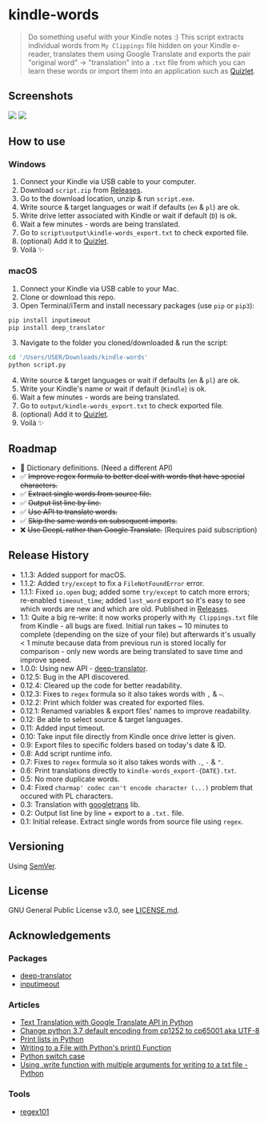# kindle-words

> Do something useful with your Kindle notes :) This script extracts individual words from `My Clippings` file hidden on your Kindle e-reader, translates them using Google Translate and exports the pair "original word" → "translation" into a `.txt` file from which you can learn these words or import them into an application such as [Quizlet](https://quizlet.com/).

## Screenshots
![](https://user-images.githubusercontent.com/6877391/111391325-ac6d1f80-86b4-11eb-9816-470e442a1034.png)
![](https://user-images.githubusercontent.com/6877391/111392214-631dcf80-86b6-11eb-99c1-95ba4c997834.png)

## How to use
### Windows
1. Connect your Kindle via USB cable to your computer.
2. Download `script.zip` from [Releases](https://github.com/vardecab/kindle-words/releases).
3. Go to the download location, unzip & run `script.exe`. 
4. Write source & target languages or wait if defaults (`en` & `pl`) are ok.
5. Write drive letter associated with Kindle or wait if default (`D`) is ok.
6. Wait a few minutes - words are being translated.
7. Go to `script\output\kindle-words_export.txt` to check exported file.
8. (optional) Add it to [Quizlet](https://quizlet.com/).
9. Voilà ✨

### macOS
1. Connect your Kindle via USB cable to your Mac.
2. Clone or download this repo.
3. Open Terminal/iTerm and install necessary packages (use `pip` or `pip3`):
```py
pip install inputimeout
pip install deep_translator 
```
3. Navigate to the folder you cloned/downloaded & run the script:
```sh
cd '/Users/USER/Downloads/kindle-words'
python script.py
``` 
4. Write source & target languages or wait if defaults (`en` & `pl`) are ok.
5. Write your Kindle's name or wait if default (`Kindle`) is ok.
6. Wait a few minutes - words are being translated.
7. Go to `output/kindle-words_export.txt` to check exported file.
8. (optional) Add it to [Quizlet](https://quizlet.com/).
9. Voilà ✨

## Roadmap
 
- 🎯 Dictionary definitions. (Need a different API)
- ✅ <del>Improve regex formula to better deal with words that have special characters.</del>
- ✅ <del>Extract single words from source file.</del>
- ✅ <del>Output list line by line.</del> 
- ✅ <del>Use API to translate words.</del>
- ✅ <del>Skip the same words on subsequent imports.</del>
- ❌ <del>Use DeepL rather than Google Translate.</del> (Requires paid subscription)

## Release History

- 1.1.3: Added support for macOS.
- 1.1.2: Added `try/except` to fix a `FileNotFoundError` error.
- 1.1.1: Fixed `io.open` bug; added some `try/except` to catch more errors; re-enabled `timeout_time`; added `last_word` export so it's easy to see which words are new and which are old. Published in [Releases](https://github.com/vardecab/kindle-words/releases).
- 1.1: Quite a big re-write: it now works properly with `My Clippings.txt` file from Kindle - all bugs are fixed. Initial run takes ~ 10 minutes to complete (depending on the size of your file) but afterwards it's usually < 1 minute because data from previous run is stored locally for comparison - only new words are being translated to save time and improve speed.
- 1.0.0: Using new API - [deep-translator](https://github.com/nidhaloff/deep-translator). 
- 0.12.5: Bug in the API discovered.
- 0.12.4: Cleared up the code for better readability.
- 0.12.3: Fixes to `regex` formula so it also takes words with `,` & `—`.
- 0.12.2: Print which folder was created for exported files.
- 0.12.1: Renamed variables & export files' names to improve readability. 
- 0.12: Be able to select source & target languages.
- 0.11: Added input timeout.
- 0.10: Take input file directly from Kindle once drive letter is given.
- 0.9: Export files to specific folders based on today's date & ID. 
- 0.8: Add script runtime info.
- 0.7: Fixes to `regex` formula so it also takes words with `.`, `-` & `"`.
- 0.6: Print translations directly to `kindle-words_export-{DATE}.txt`.   
- 0.5: No more duplicate words.
- 0.4: Fixed `charmap' codec can't encode character (...)` problem that occured with PL characters. 
- 0.3: Translation with [googletrans](https://pypi.org/project/googletrans) lib.
-   0.2: Output list line by line + export to a `.txt.` file. 
-   0.1: Initial release. Extract single words from source file using `regex`.

## Versioning

Using [SemVer](http://semver.org/).

## License

GNU General Public License v3.0, see [LICENSE.md](https://github.com/vardecab/umbrella/blob/master/LICENSE).

## Acknowledgements
### Packages
- [deep-translator](https://github.com/nidhaloff/deep-translator)
- [inputimeout](https://pypi.org/project/inputimeout/)
### Articles
- [Text Translation with Google Translate API in Python](https://stackabuse.com/text-translation-with-google-translate-api-in-python/)
- [Change python 3.7 default encoding from cp1252 to cp65001 aka UTF-8](https://stackoverflow.com/questions/56995919/change-python-3-7-default-encoding-from-cp1252-to-cp65001-aka-utf-8)
- [Print lists in Python](https://www.geeksforgeeks.org/print-lists-in-python-4-different-ways/)
- [Writing to a File with Python's print() Function](https://stackabuse.com/writing-to-a-file-with-pythons-print-function/)
- [Python switch case](https://www.journaldev.com/15642/python-switch-case)
- [Using .write function with multiple arguments for writing to a txt file - Python](https://stackoverflow.com/questions/47425891/using-write-function-with-multiple-arguments-for-writing-to-a-txt-file-python)
### Tools
- [regex101](https://regex101.com/)